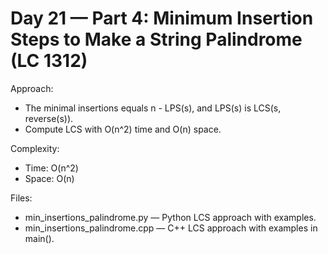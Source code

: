 # Day 21 — Part 4: Minimum Insertion Steps to Make a String Palindrome (LC 1312)

Approach:
- The minimal insertions equals n - LPS(s), and LPS(s) is LCS(s, reverse(s)).
- Compute LCS with O(n^2) time and O(n) space.

Complexity:
- Time: O(n^2)
- Space: O(n)

Files:
- min_insertions_palindrome.py — Python LCS approach with examples.
- min_insertions_palindrome.cpp — C++ LCS approach with examples in main().
